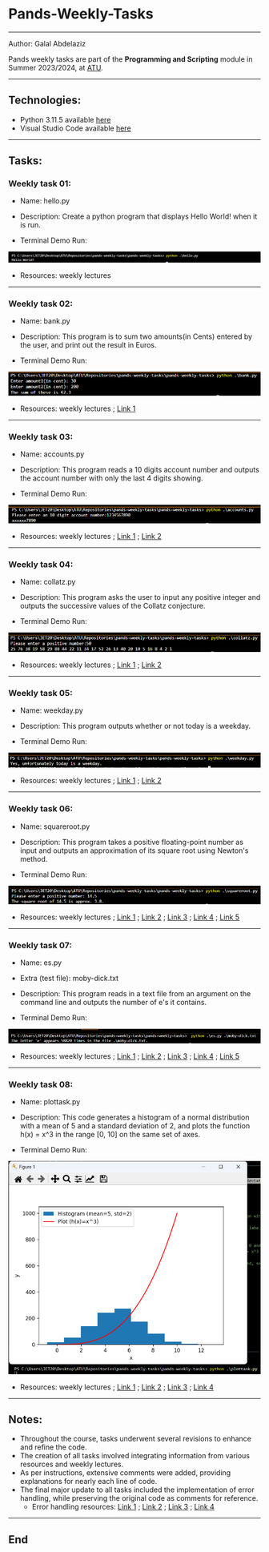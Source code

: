 # Pands-Weekly-Tasks
***
Author: Galal Abdelaziz

Pands weekly tasks are part of the __Programming and Scripting__ module in Summer 2023/2024, at [ATU](https://www.atu.ie/).

***

## Technologies:

* Python 3.11.5 available [here](https://www.anaconda.com/download)
* Visual Studio Code available [here](https://code.visualstudio.com/)

***

## Tasks:

### __Weekly task 01:__    

* Name: hello.py

* Description: Create a python program that displays Hello World! when it is run.

* Terminal Demo Run:

![Task 1](img/Task1.png)

* Resources: weekly lectures

***

### __Weekly task 02:__

* Name: bank.py

* Description: This program is to sum two amounts(in Cents) entered by the user, and print out the result in Euros.

* Terminal Demo Run:

![Task 2](img/Task2.png)

* Resources: weekly lectures ; [Link 1](https://www.w3schools.com/python/python_howto_add_two_numbers.asp)

***

### __Weekly task 03:__

* Name: accounts.py

* Description: This program reads a 10 digits account number and outputs the account number with only the last 4 digits showing.

* Terminal Demo Run:

![Task 3](img/Task3.png)

* Resources: weekly lectures ; [Link 1](https://stackoverflow.com/questions/9730653/is-there-a-better-way-to-mask-a-credit-card-number-in-python) ; [Link 2](https://realpython.com/len-python-function/#:~:text=The%20function%20len()%20is,with%20many%20different%20data%20types)

***

### __Weekly task 04:__

* Name: collatz.py

* Description: This program asks the user to input any positive integer and outputs the successive values of the Collatz conjecture.

* Terminal Demo Run:

![Task 4](img/Task4.png)

* Resources: weekly lectures ; [Link 1](https://www.youtube.com/watch?v=6iF8Xb7Z3wQ) ; [Link 2](https://www.youtube.com/watch?v=DZwmZ8Usvnk)

***

### __Weekly task 05:__

* Name: weekday.py

* Description: This program outputs whether or not today is a weekday.

* Terminal Demo Run:

![Task 5](img/Task5.png)

* Resources: weekly lectures ; [Link 1](https://docs.python.org/3/library/datetime.html#datetime.date.weekday) ; [Link 2](https://www.shecodes.io/athena/10185-how-to-check-what-day-of-the-week-it-is-in-python#:~:text=date%20using%20datetime.-,datetime.,)

***

### __Weekly task 06:__

* Name: squareroot.py

* Description: This program takes a positive floating-point number as input and outputs an approximation of its square root using Newton's method.

* Terminal Demo Run:

![Task 6](img/Task6.png)

* Resources: weekly lectures ; [Link 1](https://www.geeksforgeeks.org/find-root-of-a-number-using-newtons-method/) ; [Link 2](https://runestone.academy/ns/books/published/thinkcspy/MoreAboutIteration/NewtonsMethod.html) ; [Link 3](https://www.toppr.com/guides/python-guide/examples/python-examples/functions/power-anonymous/python-program-display-powers-2-using-anonymous-function/#:~:text=Note%20that%20the%20operator%20that,powers%20of%20two%20as%20well) ; [Link 4](https://stackoverflow.com/questions/25254868/how-can-i-stop-printing-a-float-3-spaces-after-decimal) ; [Link 5](https://en.wikipedia.org/wiki/Newton%27s_method)

***

### __Weekly task 07:__

* Name: es.py

* Extra (test file): moby-dick.txt 

* Description: This program reads in a text file from an argument on the command line and outputs the number of e's it contains.

* Terminal Demo Run:

![Task 7](img/Task7.png)

* Resources: weekly lectures ; [Link 1](https://docs.python.org/3/library/argparse.html) ; [Link 2](https://docs.python.org/3/tutorial/inputoutput.html#reading-and-writing-files) ; [Link 3](https://docs.python.org/3/library/stdtypes.html#string-methods) ; [Link 4](https://docs.python.org/3/library/os.path.html) ; [Link 5](https://realpython.com/python-main-function/)

***

### __Weekly task 08:__

* Name: plottask.py

* Description: This code generates a histogram of a normal distribution with a mean of 5 and a standard deviation of 2, and plots the function h(x) = x^3 in the range [0, 10] on the same set of axes.

* Terminal Demo Run:

![Task 8](img/Task8.png)

* Resources: weekly lectures ; [Link 1](https://www.w3schools.com/python/matplotlib_histograms.asp) ; [Link 2](https://www.w3schools.com/python/matplotlib_plotting.asp) ; [Link 3](https://www.w3schools.com/python/numpy/numpy_random_normal.asp) ; [Link 4](https://www.w3schools.com/python/numpy/numpy_creating_arrays.asp)

***

## Notes:

* Throughout the course, tasks underwent several revisions to enhance and refine the code.
* The creation of all tasks involved integrating information from various resources and weekly lectures.
* As per instructions, extensive comments were added, providing explanations for nearly each line of code.
* The final major update to all tasks included the implementation of error handling, while preserving the original code as comments for reference.
    * Error handling resources: [Link 1](https://docs.python.org/3/tutorial/errors.html) ; [Link 2](https://docs.python.org/3/tutorial/errors.html#handling-exceptions) ; [Link 3](https://stackoverflow.com/questions/4592162/python-exception-handling) ; [Link 4](https://realpython.com/python-exceptions/)

***
## End